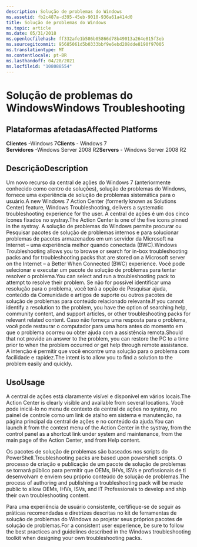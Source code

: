```yaml
---
description: Solução de problemas do Windows
ms.assetid: fb2c487a-d395-45eb-9010-936a61a414d0
title: Solução de problemas do Windows
ms.topic: article
ms.date: 05/31/2018
ms.openlocfilehash: ff332afe1b586b05866d78b49013a264e815f3eb
ms.sourcegitcommit: 95685061d5b0333bbf9e6ebd208dde8190f97005
ms.translationtype: MT
ms.contentlocale: pt-BR
ms.lasthandoff: 04/28/2021
ms.locfileid: "108088554"
---
```

# <a name="windows-troubleshooting"></a><span data-ttu-id="49950-103">Solução de problemas do Windows</span><span class="sxs-lookup"><span data-stu-id="49950-103">Windows Troubleshooting</span></span>

## <a name="affected-platforms"></a><span data-ttu-id="49950-104">Plataformas afetadas</span><span class="sxs-lookup"><span data-stu-id="49950-104">Affected Platforms</span></span>

<span data-ttu-id="49950-105">**Clientes** -Windows 7</span><span class="sxs-lookup"><span data-stu-id="49950-105">**Clients** - Windows 7</span></span>  
<span data-ttu-id="49950-106">**Servidores** -Windows Server 2008 R2</span><span class="sxs-lookup"><span data-stu-id="49950-106">**Servers** - Windows Server 2008 R2</span></span>  









## <a name="description"></a><span data-ttu-id="49950-107">Descrição</span><span class="sxs-lookup"><span data-stu-id="49950-107">Description</span></span>

<span data-ttu-id="49950-108">Um novo recurso da central de ações do Windows 7 (anteriormente conhecido como centro de soluções), solução de problemas do Windows, fornece uma experiência de solução de problemas sistemática para o usuário.</span><span class="sxs-lookup"><span data-stu-id="49950-108">A new Windows 7 Action Center (formerly known as Solutions Center) feature, Windows Troubleshooting, delivers a systematic troubleshooting experience for the user.</span></span> <span data-ttu-id="49950-109">A central de ações é um dos cinco ícones fixados no systray.</span><span class="sxs-lookup"><span data-stu-id="49950-109">The Action Center is one of the five icons pinned in the systray.</span></span> <span data-ttu-id="49950-110">A solução de problemas do Windows permite procurar ou Pesquisar pacotes de solução de problemas internos e para solucionar problemas de pacotes armazenados em um servidor da Microsoft na Internet – uma experiência melhor quando conectada (BWC).</span><span class="sxs-lookup"><span data-stu-id="49950-110">Windows Troubleshooting allows you to browse or search for in-box troubleshooting packs and for troubleshooting packs that are stored on a Microsoft server on the Internet – a Better When Connected (BWC) experience.</span></span> <span data-ttu-id="49950-111">Você pode selecionar e executar um pacote de solução de problemas para tentar resolver o problema.</span><span class="sxs-lookup"><span data-stu-id="49950-111">You can select and run a troubleshooting pack to attempt to resolve their problem.</span></span> <span data-ttu-id="49950-112">Se não for possível identificar uma resolução para o problema, você terá a opção de Pesquisar ajuda, conteúdo da Comunidade e artigos de suporte ou outros pacotes de solução de problemas para conteúdo relacionado relevante.</span><span class="sxs-lookup"><span data-stu-id="49950-112">If you cannot identify a resolution to the problem, you have the option of searching help, community content, and support articles, or other troubleshooting packs for relevant related content.</span></span> <span data-ttu-id="49950-113">Caso não forneça uma resposta para o problema, você pode restaurar o computador para uma hora antes do momento em que o problema ocorreu ou obter ajuda com a assistência remota.</span><span class="sxs-lookup"><span data-stu-id="49950-113">Should that not provide an answer to the problem, you can restore the PC to a time prior to when the problem occurred or get help through remote assistance.</span></span> <span data-ttu-id="49950-114">A intenção é permitir que você encontre uma solução para o problema com facilidade e rapidez.</span><span class="sxs-lookup"><span data-stu-id="49950-114">The intent is to allow you to find a solution to the problem easily and quickly.</span></span>

## <a name="usage"></a><span data-ttu-id="49950-115">Uso</span><span class="sxs-lookup"><span data-stu-id="49950-115">Usage</span></span>

<span data-ttu-id="49950-116">A central de ações está claramente visível e disponível em vários locais.</span><span class="sxs-lookup"><span data-stu-id="49950-116">The Action Center is clearly visible and available from several locations.</span></span> <span data-ttu-id="49950-117">Você pode iniciá-lo no menu de contexto da central de ações no systray, no painel de controle como um link de atalho em sistema e manutenção, na página principal da central de ações e no conteúdo da ajuda.</span><span class="sxs-lookup"><span data-stu-id="49950-117">You can launch it from the context menu of the Action Center in the systray, from the control panel as a shortcut link under system and maintenance, from the main page of the Action Center, and from Help content.</span></span>

<span data-ttu-id="49950-118">Os pacotes de solução de problemas são baseados nos scripts do PowerShell.</span><span class="sxs-lookup"><span data-stu-id="49950-118">Troubleshooting packs are based upon powershell scripts.</span></span> <span data-ttu-id="49950-119">O processo de criação e publicação de um pacote de solução de problemas se tornará público para permitir que OEMs, IHVs, ISVs e profissionais de ti desenvolvam e enviem seu próprio conteúdo de solução de problemas.</span><span class="sxs-lookup"><span data-stu-id="49950-119">The process of authoring and publishing a troubleshooting pack will be made public to allow OEMs, IHVs, ISVs, and IT Professionals to develop and ship their own troubleshooting content.</span></span>

<span data-ttu-id="49950-120">Para uma experiência de usuário consistente, certifique-se de seguir as práticas recomendadas e diretrizes descritas no kit de ferramentas de solução de problemas do Windows ao projetar seus próprios pacotes de solução de problemas.</span><span class="sxs-lookup"><span data-stu-id="49950-120">For a consistent user experience, be sure to follow the best practices and guidelines described in the Windows troubleshooting toolkit when designing your own troubleshooting packs.</span></span>

 

 



